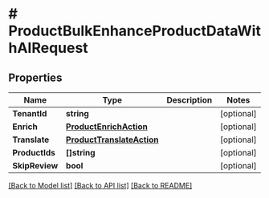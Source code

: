 # # ProductBulkEnhanceProductDataWithAIRequest


## Properties 


Name | Type | Description | Notes
------------ | ------------- | ------------- | -------------
**TenantId**| **string** |   | [optional]
**Enrich**| [**ProductEnrichAction**](ProductEnrichAction.md) |   | [optional]
**Translate**| [**ProductTranslateAction**](ProductTranslateAction.md) |   | [optional]
**ProductIds**| **[]string** |   | [optional]
**SkipReview**| **bool** |   | [optional]


[[Back to Model list]](../../README.md#models) [[Back to API list]](../../README.md#endpoints) [[Back to README]](../../README.md)

